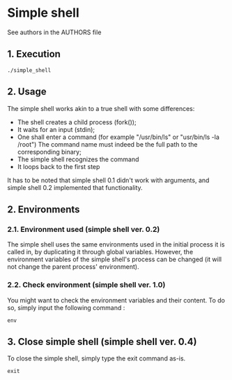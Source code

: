 # Simple shell
See authors in the AUTHORS file

## 1. Execution
```
./simple_shell
```

## 2. Usage
The simple shell works akin to a true shell with some differences:
* The shell creates a child process (fork());
* It waits for an input (stdin);
* One shall enter a command (for example "/usr/bin/ls" or "usr/bin/ls -la /root") The command name must indeed be the full path to the corresponding binary;
* The simple shell recognizes the command
* It loops back to the first step

It has to be noted that simple shell 0.1 didn't work with arguments, and simple shell 0.2 implemented that functionality.

## 2. Environments
### 2.1. Environment used (simple shell ver. 0.2)
The simple shell uses the same environments used in the initial process it is called in, by duplicating it through global variables. However, the environment variables of the simple shell's process can be changed (it will not change the parent process' environment).

### 2.2. Check environment (simple shell ver. 1.0)
You might want to check the environment variables and their content. To do so, simply input the following command :
```
env
```

## 3. Close simple shell (simple shell ver. 0.4)
To close the simple shell, simply type the exit command as-is.

```
exit
```
